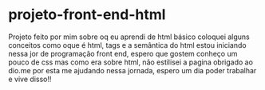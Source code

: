 # projeto-front-end-html 
Projeto feito por mim sobre oq eu aprendi de html básico
coloquei alguns conceitos como oque é html, tags e  a semântica do html
estou iniciando nessa jor de programação front end, espero que gostem conheço um pouco de css mas como era sobre html, não estilisei a pagina
obrigado ao dio.me por esta me ajudando nessa jornada, espero um dia poder trabalhar e vive disso!!
